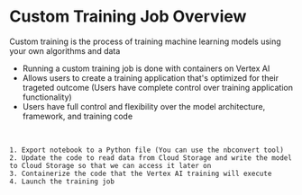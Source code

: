 # Custom Training Job Overview

Custom training is the process of training machine learning models using your own algorithms and data

* Running a custom training job is done with containers on Vertex AI
* Allows users to create a training application that's optimized for their trageted outcome (Users have complete control over training application functionality)
* Users have full control and flexibility over the model architecture, framework, and training code

<br>

```Text
1. Export notebook to a Python file (You can use the nbconvert tool)
2. Update the code to read data from Cloud Storage and write the model to Cloud Storage so that we can access it later on
3. Containerize the code that the Vertex AI training will execute
4. Launch the training job
```